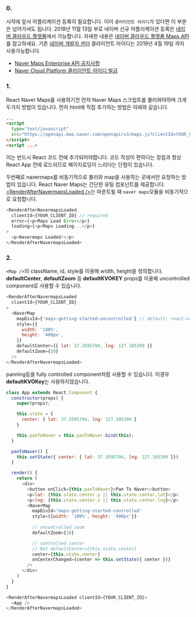 
### 0.

시작에 앞서 어플리케이션 등록이 필요합니다. 이미 `클라이언트 아이디`가 있다면 이 부분은 넘어가셔도 됩니다.
2018년 11월 13일 부로 네이버 신규 어플리케이션 등록은 [네이버 클라우드 플랫폼](https://www.ncloud.com/)에서 가능합니다. 자세한 내용은 [네이버 클라우드 플랫폼 Maps API](https://navermaps.github.io/maps.js.ncp/index.html)를 참고하세요. 기존 [네이버 개발자 센터](https://developers.naver.com/) 클라이언트 아이디는 2019년 4월 19일 까지 사용가능합니다.

- [Naver Maps Enterprise API 공지사항](https://developers.naver.com/notice/article/10000000000030663434)
- [Naver Cloud Platform 클라이언트 아이디 발급](https://navermaps.github.io/maps.js.ncp/tutorial-1-Getting-Client-ID.html)

### 1. 

React Naver Maps를 사용하기전 먼저 Naver Maps 스크립트를 불러와야하며 크게 두가지 방법이 있습니다. 먼저 html에 직접 추가하는 방법은 아래와 같습니다. 

``` html static
...
<script 
  type="text/javascript" 
  src="https://openapi.map.naver.com/openapi/v3/maps.js?clientId=YOUR_CLIENT_ID">
</script>
<script ...>
```

이는 반드시 React 코드 전에 추가되어야합니다. 코드 작성이 편하다는 장점과 항상 React App 전에 로드되므로 페이지로딩이 느리다는 단점이 있습니다. 

두번째로 navermaps를 비동기적으로 불러와 map을 사용하는 곳에서만 요청하는 방법이 있습니다. React Naver Maps는 간단한 유틸 컴포넌트를 제공합니다. [\<RenderAfterNavermapsLoaded /\>](http://localhost:6060/#/Utils?id=renderafternavermapsloaded)는 마운트될 때 `naver maps`모듈을 비동기적으로 요청합니다.

``` js
<RenderAfterNavermapsLoaded
  clientId={YOUR_CLIENT_ID} // required
  error={<p>Maps Load Error</p>}
  loading={<p>Maps Loading...</p>}
>
  <p>Navermaps Loaded!</p>
</RenderAfterNavermapsLoaded>

```

### 2. 

`<Map />`의 className, id, style를 이용해 width, height을 정의합니다. 
**defaultCenter**, **defaultZoom** 등 **defaultKVOKEY** props를 이용해 uncontrolled component로 사용할 수 있습니다.

``` js
<RenderAfterNavermapsLoaded
  clientId={YOUR_CLIENT_ID}
>
  <NaverMap 
    mapDivId={'maps-getting-started-uncontrolled'} // default: react-naver-map
    style={{
      width: '100%',
      height: '400px',
    }}
    defaultCenter={{ lat: 37.3595704, lng: 127.105399 }}
    defaultZoom={10}
  />
</RenderAfterNavermapsLoaded>
```

panning등을 fully controlled component처럼 사용할 수 있습니다. 이경우 **defaultKVOKey**는 사용하지않습니다.


``` js
class App extends React.Component {
  constructor(props) {
    super(props);

    this.state = {
      center: { lat: 37.3595704, lng: 127.105399 }
    }

    this.panToNaver = this.panToNaver.bind(this);
  }

  panToNaver() {
    this.setState({ center: { lat: 37.3595704, lng: 127.105399 }})
  }

  render() {
    return (
      <div>
        <button onClick={this.panToNaver}>Pan To Naver</button>
        <p>lat: {this.state.center.y || this.state.center.lat}</p>
        <p>lng: {this.state.center.x || this.state.center.lng}</p>
        <NaverMap 
          mapDivId='maps-getting-started-controlled' 
          style={{width: '100%', height: '400px'}}
          
          // uncontrolled zoom
          defaultZoom={10}

          // controlled center
          // Not defaultCenter={this.state.center}
          center={this.state.center}
          onCenterChanged={center => this.setState({ center })}
        />
      </div>
    )
  }
}

<RenderAfterNavermapsLoaded clientId={YOUR_CLIENT_ID}>
  <App />
</RenderAfterNavermapsLoaded>
```


